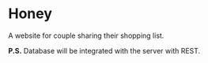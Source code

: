 Honey
=====

A website for couple sharing their shopping list.

**P.S.** Database will be integrated with the server with REST.

